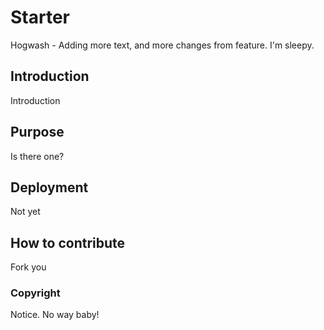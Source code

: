 # Starter

Hogwash - Adding more text, and more changes from feature.  I'm sleepy.

## Introduction

Introduction

## Purpose

Is there one?

## Deployment

Not yet

## How to contribute

Fork you

### Copyright

Notice.  No way baby!
